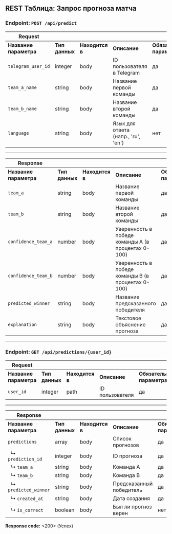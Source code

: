 ## REST Таблица: Запрос прогноза матча 

### **Endpoint:** `POST /api/predict`

| **Request** |  |  |  |  |
|---|---|---|---|---|
| **Название параметра** | **Тип данных** | **Находится в** | **Описание** | **Обязательность параметра** |
| `telegram_user_id` | integer | body | ID пользователя в Telegram | да |
| `team_a_name` | string | body | Название первой команды | да |
| `team_b_name` | string | body | Название второй команды | да |
| `language` | string | body | Язык для ответа (напр., 'ru', 'en') | нет |

---

| **Response** |  |  |  |  |
|---|---|---|---|---|
| **Название параметра** | **Тип данных** | **Находится в** | **Описание** | **Обязательность параметра** |
| `team_a` | string | body | Название первой команды | да |
| `team_b` | string | body | Название второй команды | да |
| `confidence_team_a` | number | body | Уверенность в победе команды A (в процентах 0-100) | да |
| `confidence_team_b` | number | body | Уверенность в победе команды B (в процентах 0-100) | да |
| `predicted_winner` | string | body | Название предсказанного победителя | да |
| `explanation` | string | body | Текстовое объяснение прогноза | да |

---

### **Endpoint:** `GET /api/predictions/{user_id}`

| **Request** |  |  |  |  |
|---|---|---|---|---|
| **Название параметра** | **Тип данных** | **Находится в** | **Описание** | **Обязательность параметра** |
| `user_id` | integer | path | ID пользователя | да |

---

| **Response** |  |  |  |  |
|---|---|---|---|---|
| **Название параметра** | **Тип данных** | **Находится в** | **Описание** | **Обязательность параметра** |
| `predictions` | array | body | Список прогнозов | да |
| &nbsp;&nbsp;↳ `prediction_id` | integer | body | ID прогноза | да |
| &nbsp;&nbsp;↳ `team_a` | string | body | Команда A | да |
| &nbsp;&nbsp;↳ `team_b` | string | body | Команда B | да |
| &nbsp;&nbsp;↳ `predicted_winner` | string | body | Предсказанный победитель | да |
| &nbsp;&nbsp;↳ `created_at` | string | body | Дата создания | да |
| &nbsp;&nbsp;↳ `is_correct` | boolean | body | Был ли прогноз верен | нет |

**Response code:** <200> (Успех)


